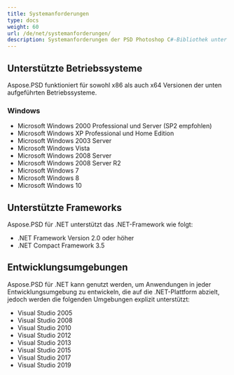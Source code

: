 ```yaml
---
title: Systemanforderungen
type: docs
weight: 60
url: /de/net/systemanforderungen/
description: Systemanforderungen der PSD Photoshop C#-Bibliothek unter Windows und Linux.
---
```



## **Unterstützte Betriebssysteme**
Aspose.PSD funktioniert für sowohl x86 als auch x64 Versionen der unten aufgeführten Betriebssysteme.
### **Windows**
- Microsoft Windows 2000 Professional und Server (SP2 empfohlen)
- Microsoft Windows XP Professional und Home Edition
- Microsoft Windows 2003 Server
- Microsoft Windows Vista
- Microsoft Windows 2008 Server
- Microsoft Windows 2008 Server R2
- Microsoft Windows 7
- Microsoft Windows 8
- Microsoft Windows 10


## **Unterstützte Frameworks**
Aspose.PSD für .NET unterstützt das .NET-Framework wie folgt:

- .NET Framework Version 2.0 oder höher
- .NET Compact Framework 3.5


## **Entwicklungsumgebungen**
Aspose.PSD für .NET kann genutzt werden, um Anwendungen in jeder Entwicklungsumgebung zu entwickeln, die auf die .NET-Plattform abzielt, jedoch werden die folgenden Umgebungen explizit unterstützt:

- Visual Studio 2005
- Visual Studio 2008
- Visual Studio 2010
- Visual Studio 2012
- Visual Studio 2013
- Visual Studio 2015
- Visual Studio 2017
- Visual Studio 2019


